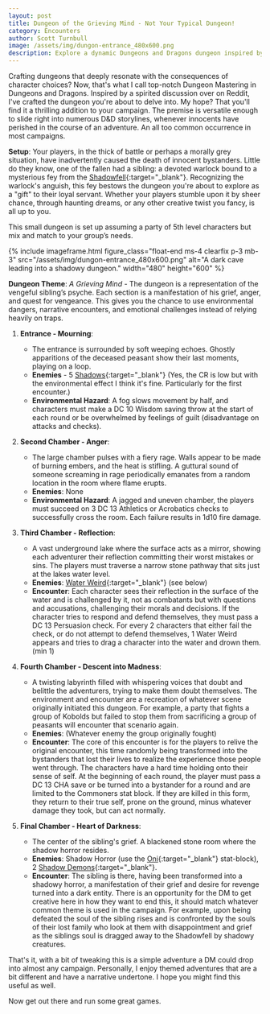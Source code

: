 ```yaml
---
layout: post
title: Dungeon of the Grieving Mind - Not Your Typical Dungeon!
category: Encounters
author: Scott Turnbull
image: /assets/img/dungon-entrance_480x600.png
description: Explore a dynamic Dungeons and Dragons dungeon inspired by player choices, where a warlock seeks retribution for their fallen kin.
---
```


Crafting dungeons that deeply resonate with the consequences of character choices? Now, that's what I call top-notch Dungeon Mastering in Dungeons and Dragons. Inspired by a spirited discussion over on Reddit, I've crafted the dungeon you're about to delve into. My hope? That you'll find it a thrilling addition to your campaign. The premise is versatile enough to slide right into numerous D&D storylines, whenever innocents have perished in the course of an adventure. An all too common occurrence in most campaigns.

**Setup**: Your players, in the thick of battle or perhaps a morally grey situation, have inadvertently caused the death of innocent bystanders. Little do they know, one of the fallen had a sibling: a devoted warlock bound to a mysterious fey from the [Shadowfell](https://forgottenrealms.fandom.com/wiki/Shadowfell){:target="_blank"}. Recognizing the warlock's anguish, this fey bestows the dungeon you're about to explore as a "gift" to their loyal servant. Whether your players stumble upon it by sheer chance, through haunting dreams, or any other creative twist you fancy, is all up to you.

This small dungeon is set up assuming a party of 5th level characters but mix and match to your group’s needs.

{% include imageframe.html
  figure_class="float-end ms-4 clearfix p-3 mb-3"
  src="/assets/img/dungon-entrance_480x600.png"
  alt="A dark cave leading into a shadowy dungeon."
  width="480"
  height="600"
%}

**Dungeon Theme**: *A Grieving Mind* - The dungeon is a representation of the vengeful sibling’s psyche. Each section is a manifestation of his grief, anger, and quest for vengeance. This gives you the chance to use environmental dangers, narrative encounters, and emotional challenges instead of relying heavily on traps.

1. **Entrance - Mourning**: 
   * The entrance is surrounded by soft weeping echoes. Ghostly apparitions of the deceased peasant show their last moments, playing on a loop. 
   * **Enemies** - 5 [Shadows](https://www.dndbeyond.com/monsters/17010-shadow){:target="_blank"} (Yes, the CR is low but with the environmental effect I think it's fine. Particularly for the first encounter.)
   * **Environmental Hazard**: A fog slows movement by half, and characters must make a DC 10 Wisdom saving throw at the start of each round or be overwhelmed by feelings of guilt (disadvantage on attacks and checks).

2. **Second Chamber - Anger**: 
   * The large chamber pulses with a fiery rage. Walls appear to be made of burning embers, and the heat is stifling. A guttural sound of someone screaming in rage periodically emanates from a random location in the room where flame erupts.
   * **Enemies**: None
   * **Environmental Hazard**: A jagged and uneven chamber, the players must succeed on 3 DC 13 Athletics or Acrobatics checks to successfully cross the room.  Each failure results in 1d10 fire damage.

3. **Third Chamber - Reflection**: 
   * A vast underground lake where the surface acts as a mirror, showing each adventurer their reflection committing their worst mistakes or sins. The players must traverse a narrow stone pathway that sits just at the lakes water level.
   * **Enemies**: [Water Weird](https://www.dndbeyond.com/monsters/17208-water-weird){:target="_blank"} (see below)
   * **Encounter**: Each character sees their reflection in the surface of the water and is challenged by it, not as combatants but with questions and accusations, challenging their morals and decisions. If the character tries to respond and defend themselves, they must pass a DC 13 Persuasion check. For every 2 characters that either fail the check, or do not attempt to defend themselves, 1 Water Weird appears and tries to drag a character into the water and drown them. (min 1)

4. **Fourth Chamber - Descent into Madness**: 
   * A twisting labyrinth filled with whispering voices that doubt and belittle the adventurers, trying to make them doubt themselves. The environment and encounter are a recreation of whatever scene originally initiated this dungeon. For example, a party that fights a group of Kobolds but failed to stop them from sacrificing a group of peasants will encounter that scenario again.
   * **Enemies**: (Whatever enemy the group originally fought)
   * **Encounter**: The core of this encounter is for the players to relive the original encounter, this time randomly being transformed into the bystanders that lost their lives to realize the experience those people went through.  The characters have a hard time holding onto their sense of self. At the beginning of each round, the player must pass a DC 13 CHA save or be turned into a bystander for a round and are limited to the Commoners stat block.  If they are killed in this form, they return to their true self, prone on the ground, minus whatever damage they took, but can act normally.

5. **Final Chamber - Heart of Darkness**: 
   * The center of the sibling's grief. A blackened stone room where the shadow horror resides.
   * **Enemies**: Shadow Horror (use the [Oni](https://www.dndbeyond.com/monsters/16971-oni){:target="_blank"} stat-block), 2 [Shadow Demons](https://www.dndbeyond.com/monsters/17131-shadow-demon){:target="_blank"}.
   * **Encounter**: The sibling is there, having been transformed into a shadowy horror, a manifestation of their grief and desire for revenge turned into a dark entity. There is an opportunity for the DM to get creative here in how they want to end this, it should match whatever common theme is used in the campaign.  For example, upon being defeated the soul of the sibling rises and is confronted by the souls of their lost family who look at them with disappointment and grief as the siblings soul is dragged away to the Shadowfell by shadowy creatures.

That's it, with a bit of tweaking this is a simple adventure a DM could drop into almost any campaign.  Personally, I enjoy themed adventures that are a bit different and have a narrative undertone.  I hope you might find this useful as well.

Now get out there and run some great games.